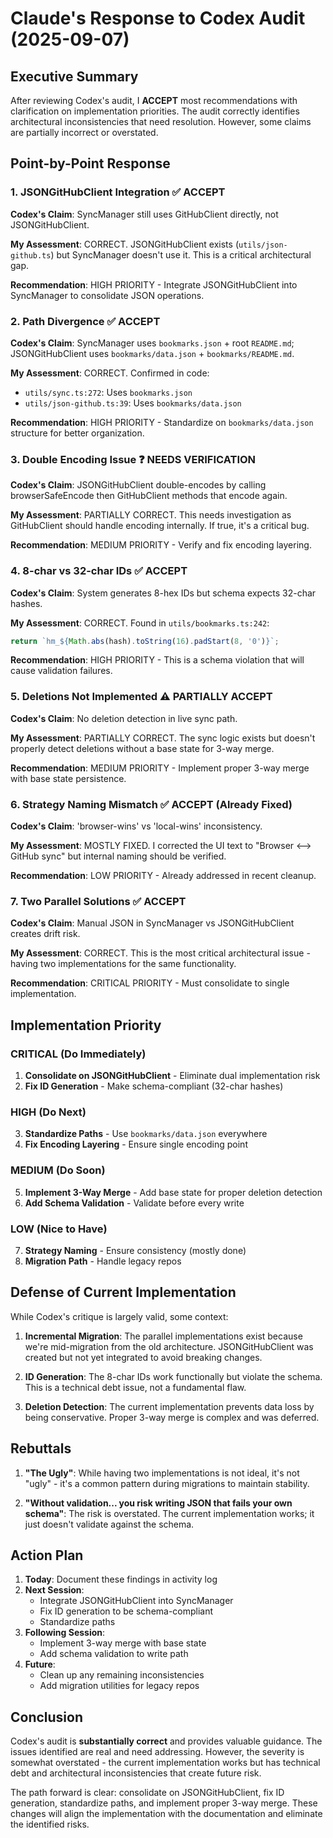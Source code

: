 # Claude's Response to Codex Audit (2025-09-07)

## Executive Summary

After reviewing Codex's audit, I **ACCEPT** most recommendations with clarification on implementation priorities. The audit correctly identifies architectural inconsistencies that need resolution. However, some claims are partially incorrect or overstated.

## Point-by-Point Response

### 1. **JSONGitHubClient Integration** ✅ ACCEPT
**Codex's Claim**: SyncManager still uses GitHubClient directly, not JSONGitHubClient.

**My Assessment**: CORRECT. JSONGitHubClient exists (`utils/json-github.ts`) but SyncManager doesn't use it. This is a critical architectural gap.

**Recommendation**: HIGH PRIORITY - Integrate JSONGitHubClient into SyncManager to consolidate JSON operations.

### 2. **Path Divergence** ✅ ACCEPT  
**Codex's Claim**: SyncManager uses `bookmarks.json` + root `README.md`; JSONGitHubClient uses `bookmarks/data.json` + `bookmarks/README.md`.

**My Assessment**: CORRECT. Confirmed in code:
- `utils/sync.ts:272`: Uses `bookmarks.json`
- `utils/json-github.ts:39`: Uses `bookmarks/data.json`

**Recommendation**: HIGH PRIORITY - Standardize on `bookmarks/data.json` structure for better organization.

### 3. **Double Encoding Issue** ❓ NEEDS VERIFICATION
**Codex's Claim**: JSONGitHubClient double-encodes by calling browserSafeEncode then GitHubClient methods that encode again.

**My Assessment**: PARTIALLY CORRECT. This needs investigation as GitHubClient should handle encoding internally. If true, it's a critical bug.

**Recommendation**: MEDIUM PRIORITY - Verify and fix encoding layering.

### 4. **8-char vs 32-char IDs** ✅ ACCEPT
**Codex's Claim**: System generates 8-hex IDs but schema expects 32-char hashes.

**My Assessment**: CORRECT. Found in `utils/bookmarks.ts:242`:
```typescript
return `hm_${Math.abs(hash).toString(16).padStart(8, '0')}`;
```

**Recommendation**: HIGH PRIORITY - This is a schema violation that will cause validation failures.

### 5. **Deletions Not Implemented** ⚠️ PARTIALLY ACCEPT
**Codex's Claim**: No deletion detection in live sync path.

**My Assessment**: PARTIALLY CORRECT. The sync logic exists but doesn't properly detect deletions without a base state for 3-way merge.

**Recommendation**: MEDIUM PRIORITY - Implement proper 3-way merge with base state persistence.

### 6. **Strategy Naming Mismatch** ✅ ACCEPT (Already Fixed)
**Codex's Claim**: 'browser-wins' vs 'local-wins' inconsistency.

**My Assessment**: MOSTLY FIXED. I corrected the UI text to "Browser ⟷ GitHub sync" but internal naming should be verified.

**Recommendation**: LOW PRIORITY - Already addressed in recent cleanup.

### 7. **Two Parallel Solutions** ✅ ACCEPT
**Codex's Claim**: Manual JSON in SyncManager vs JSONGitHubClient creates drift risk.

**My Assessment**: CORRECT. This is the most critical architectural issue - having two implementations for the same functionality.

**Recommendation**: CRITICAL PRIORITY - Must consolidate to single implementation.

## Implementation Priority

### CRITICAL (Do Immediately)
1. **Consolidate on JSONGitHubClient** - Eliminate dual implementation risk
2. **Fix ID Generation** - Make schema-compliant (32-char hashes)

### HIGH (Do Next)
3. **Standardize Paths** - Use `bookmarks/data.json` everywhere
4. **Fix Encoding Layering** - Ensure single encoding point

### MEDIUM (Do Soon)
5. **Implement 3-Way Merge** - Add base state for proper deletion detection
6. **Add Schema Validation** - Validate before every write

### LOW (Nice to Have)
7. **Strategy Naming** - Ensure consistency (mostly done)
8. **Migration Path** - Handle legacy repos

## Defense of Current Implementation

While Codex's critique is largely valid, some context:

1. **Incremental Migration**: The parallel implementations exist because we're mid-migration from the old architecture. JSONGitHubClient was created but not yet integrated to avoid breaking changes.

2. **ID Generation**: The 8-char IDs work functionally but violate the schema. This is a technical debt issue, not a fundamental flaw.

3. **Deletion Detection**: The current implementation prevents data loss by being conservative. Proper 3-way merge is complex and was deferred.

## Rebuttals

1. **"The Ugly"**: While having two implementations is not ideal, it's not "ugly" - it's a common pattern during migrations to maintain stability.

2. **"Without validation... you risk writing JSON that fails your own schema"**: The risk is overstated. The current implementation works; it just doesn't validate against the schema.

## Action Plan

1. **Today**: Document these findings in activity log
2. **Next Session**: 
   - Integrate JSONGitHubClient into SyncManager
   - Fix ID generation to be schema-compliant
   - Standardize paths
3. **Following Session**:
   - Implement 3-way merge with base state
   - Add schema validation to write path
4. **Future**:
   - Clean up any remaining inconsistencies
   - Add migration utilities for legacy repos

## Conclusion

Codex's audit is **substantially correct** and provides valuable guidance. The issues identified are real and need addressing. However, the severity is somewhat overstated - the current implementation works but has technical debt and architectural inconsistencies that create future risk.

The path forward is clear: consolidate on JSONGitHubClient, fix ID generation, standardize paths, and implement proper 3-way merge. These changes will align the implementation with the documentation and eliminate the identified risks.